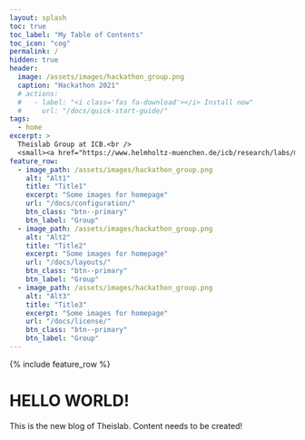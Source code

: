 ```yaml
---
layout: splash
toc: true
toc_label: "My Table of Contents"
toc_icon: "cog"
permalink: /
hidden: true
header:
  image: /assets/images/hackathon_group.png
  caption: "Hackathon 2021"
  # actions:
  #   - label: "<i class='fas fa-download'></i> Install now"
  #     url: "/docs/quick-start-guide/"
tags: 
  - home
excerpt: >
  Theislab Group at ICB.<br />
  <small><a href="https://www.helmholtz-muenchen.de/icb/research/labs/machine-learning/overview/index.html">Website</a></small>
feature_row:
  - image_path: /assets/images/hackathon_group.png
    alt: "Alt1"
    title: "Title1"
    excerpt: "Some images for homepage"
    url: "/docs/configuration/"
    btn_class: "btn--primary"
    btn_label: "Group"
  - image_path: /assets/images/hackathon_group.png
    alt: "Alt2"
    title: "Title2"
    excerpt: "Some images for homepage"
    url: "/docs/layouts/"
    btn_class: "btn--primary"
    btn_label: "Group"
  - image_path: /assets/images/hackathon_group.png
    alt: "Alt3"
    title: "Title3"
    excerpt: "Some images for homepage"
    url: "/docs/license/"
    btn_class: "btn--primary"
    btn_label: "Group"      
---
```


{% include feature_row %}


# HELLO WORLD!
This is the new blog of Theislab. Content needs to be created!